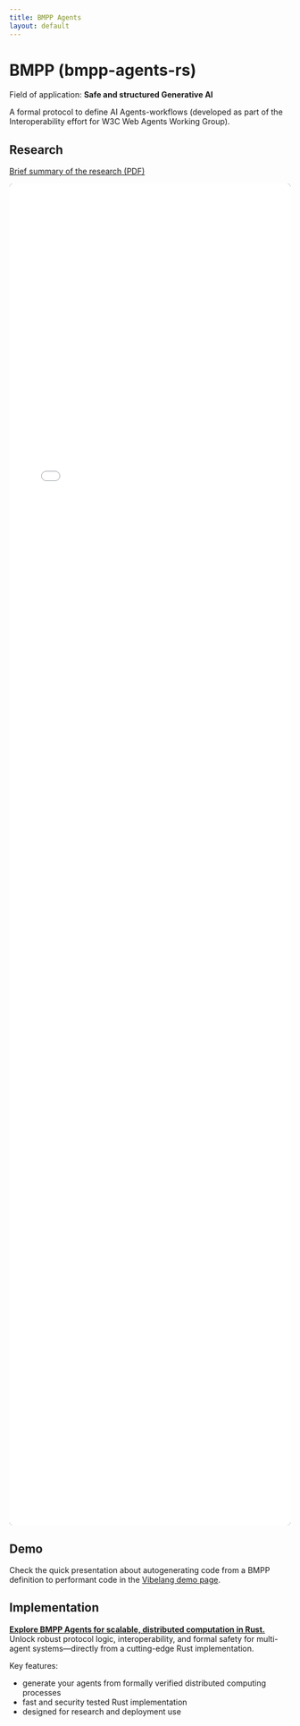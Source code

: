 ```yaml
---
title: BMPP Agents
layout: default
---
```


# BMPP (bmpp-agents-rs)

Field of application: **Safe and structured Generative AI**

A formal protocol to define AI Agents-workflows (developed as part of the Interoperability effort for W3C Web Agents Working Group).

## Research

[Brief summary of the research (PDF)](assets/2025-agentic-slides.pdf)

<embed src="assets/2025-agentic-slides.pdf" type="application/pdf"
       style="width:100%; min-height:60vh; background:#111; border-radius:6px; box-sizing:border-box;" />


## Demo

Check the quick presentation about autogenerating code from a BMPP definition to performant code in the [Vibelang demo page](/vibelang-rs).

## Implementation

[**Explore BMPP Agents for scalable, distributed computation in Rust.**](https://github.com/Mec-iS/bmpp-agents-rs)
Unlock robust protocol logic, interoperability, and formal safety for multi-agent systems—directly from a cutting-edge Rust implementation.

Key features:
- generate your agents from formally verified distributed computing processes
- fast and security tested Rust implementation
- designed for research and deployment use

